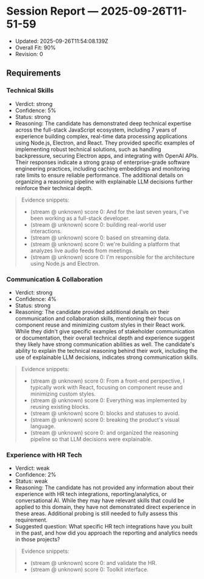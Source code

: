 # Session Report — 2025-09-26T11-51-59

- Updated: 2025-09-26T11:54:08.139Z
- Overall Fit: 90%
- Revision: 0

## Requirements

### Technical Skills
- Verdict: strong
- Confidence: 5%
- Status: strong
- Reasoning: The candidate has demonstrated deep technical expertise across the full-stack JavaScript ecosystem, including 7 years of experience building complex, real-time data processing applications using Node.js, Electron, and React. They provided specific examples of implementing robust technical solutions, such as handling backpressure, securing Electron apps, and integrating with OpenAI APIs. Their responses indicate a strong grasp of enterprise-grade software engineering practices, including caching embeddings and monitoring rate limits to ensure reliable performance. The additional details on organizing a reasoning pipeline with explainable LLM decisions further reinforce their technical depth.

> Evidence snippets:
> - (stream @ unknown) score 0: And for the last seven years, I've been working as a full-stack developer.
> - (stream @ unknown) score 0: building real-world user interactions.
> - (stream @ unknown) score 0: based on streaming data.
> - (stream @ unknown) score 0: we're building a platform that analyzes live audio feeds from meetings.
> - (stream @ unknown) score 0: I'm responsible for the architecture using Node.js and Electron.

### Communication & Collaboration
- Verdict: strong
- Confidence: 4%
- Status: strong
- Reasoning: The candidate provided additional details on their communication and collaboration skills, mentioning their focus on component reuse and minimizing custom styles in their React work. While they didn't give specific examples of stakeholder communication or documentation, their overall technical depth and experience suggest they likely have strong communication abilities as well. The candidate's ability to explain the technical reasoning behind their work, including the use of explainable LLM decisions, indicates strong communication skills.

> Evidence snippets:
> - (stream @ unknown) score 0: From a front-end perspective, I typically work with React, focusing on component reuse and minimizing custom styles.
> - (stream @ unknown) score 0: Everything was implemented by reusing existing blocks.
> - (stream @ unknown) score 0: blocks and statuses to avoid.
> - (stream @ unknown) score 0: breaking the product's visual language.
> - (stream @ unknown) score 0: and organized the reasoning pipeline so that LLM decisions were explainable.

### Experience with HR Tech
- Verdict: weak
- Confidence: 2%
- Status: weak
- Reasoning: The candidate has not provided any information about their experience with HR tech integrations, reporting/analytics, or conversational AI. While they may have relevant skills that could be applied to this domain, they have not demonstrated direct experience in these areas. Additional probing is still needed to fully assess this requirement.
- Suggested question: What specific HR tech integrations have you built in the past, and how did you approach the reporting and analytics needs in those projects?

> Evidence snippets:
> - (stream @ unknown) score 0: and validate the HR.
> - (stream @ unknown) score 0: Toolkit interface.

